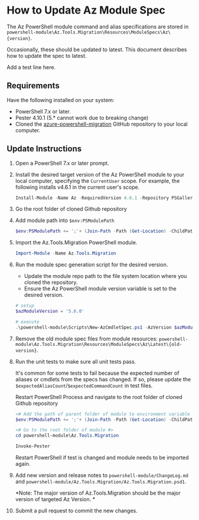 # How to Update Az Module Spec

The Az PowerShell module command and alias specifications are stored in
`powershell-module\Az.Tools.Migration\Resources\ModuleSpecs\Az\{version}`.

Occasionally, these should be updated to latest. This document describes how to update the spec to latest.

Add a test line here.

## Requirements

Have the following installed on your system:

* PowerShell 7.x or later.
* Pester 4.10.1 (5.* cannot work due to breaking change)
* Cloned the [azure-powershell-migration](https://github.com/Azure/azure-powershell-migration)
  GitHub repository to your local computer.

## Update Instructions

1. Open a PowerShell 7.x or later prompt.

1. Install the desired target version of the Az PowerShell module to your local computer, specifying
   the `CurrentUser` scope. For example, the following installs v4.6.1 in the current user's scope.

   ```powershell
   Install-Module -Name Az -RequiredVersion 4.6.1 -Repository PSGallery -Scope CurrentUser -AllowClobber -Force
   ```

1. Go the root folder of cloned Github repository

1. Add module path into `$env:PSModulePath`
   ```powershell
   $env:PSModulePath += ';'+ (Join-Path -Path (Get-Location) -ChildPath 'powershell-module')
   ```

1. Import the Az.Tools.Migration PowerShell module.

   ```powershell
   Import-Module -Name Az.Tools.Migration
   ```

1. Run the module spec generation script for the desired version.

   * Update the module repo path to the file system location where you cloned the repository.
   * Ensure the Az PowerShell module version variable is set to the desired version.

   ```powershell
   # setup
   $azModuleVersion = '5.6.0'

   # execute
   .\powershell-module\Scripts\New-AzCmdletSpec.ps1 -AzVersion $azModuleVersion
   ```

1. Remove the old module spec files from module resources:
   `powershell-module\Az.Tools.Migration\Resources\ModuleSpecs\Az\Latest\{old-version}`.

1. Run the unit tests to make sure all unit tests pass.

   It's common for some tests to fail because the expected number of aliases or cmdlets from the specs has changed. If so, please update the `$expectedAliasCount`/`$expectedCommandCount` in test files.

   Restart PowerShell Process and navigate to the root folder of cloned Github repository
   ```powershell
   <# Add the path of parent folder of module to environment variable #>
   $env:PSModulePath += ';'+ (Join-Path -Path (Get-Location) -ChildPath 'powershell-module')

   <# Go to the root folder of module #>
   cd powershell-module\Az.Tools.Migration

   Invoke-Pester
   ```

   Restart PowerShell if test is changed and module needs to be imported again.

1. Add new version and release notes to `powershell-module/ChangeLog.md` and `powershell-module/Az.Tools.Migration/Az.Tools.Migration.psd1`.

   *Note: The major version of Az.Tools.Migration should be the major version of targeted Az Version. *

1. Submit a pull request to commit the new changes.
